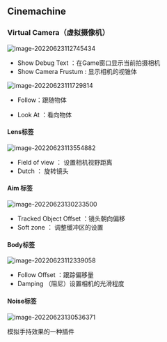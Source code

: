 ## Cinemachine

### Virtual Camera（虚拟摄像机）

![image-20220623112745434](C:\Users\33225\AppData\Roaming\Typora\typora-user-images\image-20220623112745434.png)

* Show Debug Text ：在Game窗口显示当前拍摄相机
* Show Camera Frustum : 显示相机的视锥体

![image-20220623111729814](C:\Users\33225\AppData\Roaming\Typora\typora-user-images\image-20220623111729814.png)

* Follow：跟随物体

* Look At ：看向物体



#### Lens标签

![image-20220623113554882](C:\Users\33225\AppData\Roaming\Typora\typora-user-images\image-20220623113554882.png)

* Field of view ： 设置相机视野距离
* Dutch ： 旋转镜头

#### Aim 标签

![image-20220623130233500](C:\Users\33225\AppData\Roaming\Typora\typora-user-images\image-20220623130233500.png)

* Tracked Object Offset ：镜头朝向偏移
* Soft zone ： 调整缓冲区的设置

#### Body标签

![image-20220623112339058](C:\Users\33225\AppData\Roaming\Typora\typora-user-images\image-20220623112339058.png)

* Follow Offset ：跟踪偏移量
* Damping （阻尼）设置相机的光滑程度

#### Noise标签

![image-20220623130536371](C:\Users\33225\AppData\Roaming\Typora\typora-user-images\image-20220623130536371.png)

模拟手持效果的一种插件

